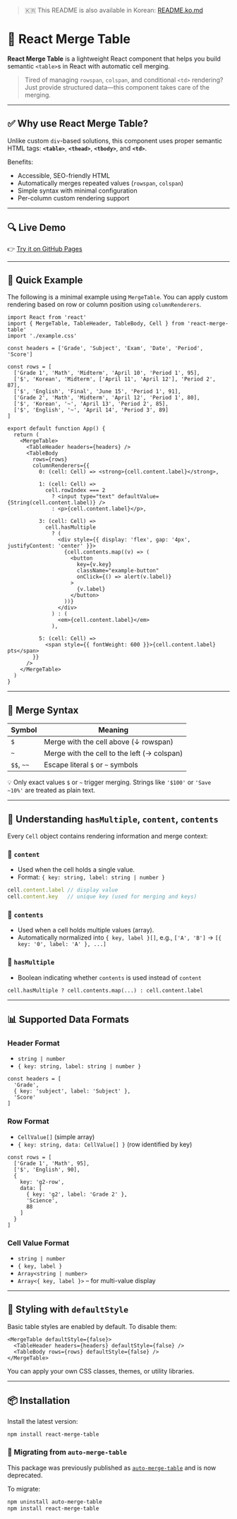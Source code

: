 > 🇰🇷 This README is also available in Korean: [README.ko.md](https://github.com/pukkok/react-merge-table/blob/main/README.ko.md)

# 🧩 React Merge Table

**React Merge Table** is a lightweight React component that helps you build semantic `<table>`s in React with automatic cell merging.

> Tired of managing `rowspan`, `colspan`, and conditional `<td>` rendering? Just provide structured data—this component takes care of the merging.

---

## ✅ Why use React Merge Table?

Unlike custom `div`-based solutions, this component uses proper semantic HTML tags: **`<table>`**, **`<thead>`**, **`<tbody>`**, and **`<td>`**.

Benefits:

* Accessible, SEO-friendly HTML
* Automatically merges repeated values (`rowspan`, `colspan`)
* Simple syntax with minimal configuration
* Per-column custom rendering support

---

## 🔍 Live Demo

👉 [Try it on GitHub Pages](https://pukkok.github.io/react-merge-table/)

---

## 🚀 Quick Example

The following is a minimal example using `MergeTable`. You can apply custom rendering based on row or column position using `columnRenderers`.

```tsx
import React from 'react'
import { MergeTable, TableHeader, TableBody, Cell } from 'react-merge-table'
import './example.css'

const headers = ['Grade', 'Subject', 'Exam', 'Date', 'Period', 'Score']

const rows = [
  ['Grade 1', 'Math', 'Midterm', 'April 10', 'Period 1', 95],
  ['$', 'Korean', 'Midterm', ['April 11', 'April 12'], 'Period 2', 87],
  ['$', 'English', 'Final', 'June 15', 'Period 1', 91],
  ['Grade 2', 'Math', 'Midterm', 'April 12', 'Period 1', 80],
  ['$', 'Korean', '~', 'April 13', 'Period 2', 85],
  ['$', 'English', '~', 'April 14', 'Period 3', 89]
]

export default function App() {
  return (
    <MergeTable>
      <TableHeader headers={headers} />
      <TableBody
        rows={rows}
        columnRenderers={{
          0: (cell: Cell) => <strong>{cell.content.label}</strong>,

          1: (cell: Cell) =>
            cell.rowIndex === 2
              ? <input type="text" defaultValue={String(cell.content.label)} />
              : <p>{cell.content.label}</p>,

          3: (cell: Cell) =>
            cell.hasMultiple
              ? (
                <div style={{ display: 'flex', gap: '4px', justifyContent: 'center' }}>
                  {cell.contents.map((v) => (
                    <button
                      key={v.key}
                      className="example-button"
                      onClick={() => alert(v.label)}
                    >
                      {v.label}
                    </button>
                  ))}
                </div>
              ) : (
                <em>{cell.content.label}</em>
              ),

          5: (cell: Cell) =>
            <span style={{ fontWeight: 600 }}>{cell.content.label} pts</span>
        }}
      />
    </MergeTable>
  )
}
```

---

## 🧠 Merge Syntax

| Symbol     | Meaning                                     |
| ---------- | ------------------------------------------- |
| `$`        | Merge with the cell above (↓ rowspan)       |
| `~`        | Merge with the cell to the left (→ colspan) |
| `$$`, `~~` | Escape literal `$` or `~` symbols           |

💡 Only exact values `$` or `~` trigger merging. Strings like `'$100'` or `'Save ~10%'` are treated as plain text.

---

## 🧾 Understanding `hasMultiple`, `content`, `contents`

Every `Cell` object contains rendering information and merge context:

### 🔹 `content`

* Used when the cell holds a single value.
* Format: `{ key: string, label: string | number }`

```ts
cell.content.label // display value
cell.content.key   // unique key (used for merging and keys)
```

### 🔹 `contents`

* Used when a cell holds multiple values (array).
* Automatically normalized into `{ key, label }[]`, e.g., `['A', 'B']` → `[{ key: '0', label: 'A' }, ...]`

### 🔹 `hasMultiple`

* Boolean indicating whether `contents` is used instead of `content`

```tsx
cell.hasMultiple ? cell.contents.map(...) : cell.content.label
```

---

## 📊 Supported Data Formats

### Header Format

* `string | number`
* `{ key: string, label: string | number }`

```tsx
const headers = [
  'Grade',
  { key: 'subject', label: 'Subject' },
  'Score'
]
```

### Row Format

* `CellValue[]` (simple array)
* `{ key: string, data: CellValue[] }` (row identified by key)

```tsx
const rows = [
  ['Grade 1', 'Math', 95],
  ['$', 'English', 90],
  {
    key: 'g2-row',
    data: [
      { key: 'g2', label: 'Grade 2' },
      'Science',
      88
    ]
  }
]
```

### Cell Value Format

* `string | number`
* `{ key, label }`
* `Array<string | number>`
* `Array<{ key, label }>` – for multi-value display

---

## 🎨 Styling with `defaultStyle`

Basic table styles are enabled by default. To disable them:

```tsx
<MergeTable defaultStyle={false}>
  <TableHeader headers={headers} defaultStyle={false} />
  <TableBody rows={rows} defaultStyle={false} />
</MergeTable>
```

You can apply your own CSS classes, themes, or utility libraries.

---

## 📦 Installation

Install the latest version:

```bash
npm install react-merge-table
```

### 🔄 Migrating from `auto-merge-table`

This package was previously published as [`auto-merge-table`](https://www.npmjs.com/package/auto-merge-table) and is now deprecated.

To migrate:

```bash
npm uninstall auto-merge-table
npm install react-merge-table
```
